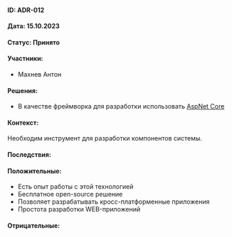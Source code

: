 #### ID: ADR-012

#### Дата: 15.10.2023

#### Статус: Принято

#### Участники:
* Махнев Антон

#### Решения:
* В качестве фреймворка для разработки использовать [AspNet Core](https://learn.microsoft.com/en-us/aspnet/core/fundamentals/apis?view=aspnetcore-7.0)

#### Контекст:
Необходим инструмент для разработки компонентов системы.

#### Последствия:

#### Положительные:
* Есть опыт работы с этой технологией
* Бесплатное open-source решение
* Позволяет разрабатывать кросс-платформенные приложения
* Простота разработки WEB-приложений

#### Отрицательные: